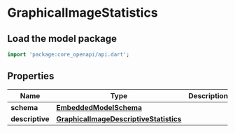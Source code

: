 # GraphicalImageStatistics

## Load the model package
```dart
import 'package:core_openapi/api.dart';
```

## Properties
Name | Type | Description | Notes
------------ | ------------- | ------------- | -------------
**schema** | [**EmbeddedModelSchema**](EmbeddedModelSchema) |  | [optional] 
**descriptive** | [**GraphicalImageDescriptiveStatistics**](GraphicalImageDescriptiveStatistics) |  | [optional] 




